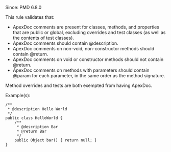 Since: PMD 6.8.0

This rule validates that:

* ApexDoc comments are present for classes, methods, and properties that are public or global, excluding
overrides and test classes (as well as the contents of test classes).
* ApexDoc comments should contain @description.
* ApexDoc comments on non-void, non-constructor methods should contain @return.
* ApexDoc comments on void or constructor methods should not contain @return.
* ApexDoc comments on methods with parameters should contain @param for each parameter, in the same
order as the method signature.

Method overrides and tests are both exempted from having ApexDoc.

Example(s):
```
/**
 * @description Hello World
 */
public class HelloWorld {
    /**
     * @description Bar
     * @return Bar
     */
    public Object bar() { return null; }
}
```
